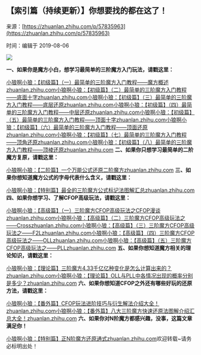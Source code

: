 ## 【索引篇（持续更新）】你想要找的都在这了！

来源：[https://zhuanlan.zhihu.com/p/57835963](https://zhuanlan.zhihu.com/p/57835963)

时间：编辑于 2019-08-06



![][0]

 **一、如果你是魔方小白，想学习最简单的三阶魔方入门玩法，请戳这里：** 

[小狼啊小狼：【初级篇】（一）最简单的三阶魔方入门教程——魔方概述​zhuanlan.zhihu.com][21][小狼啊小狼：【初级篇】（二）最简单的三阶魔方入门教程——底面十字​zhuanlan.zhihu.com][22][小狼啊小狼：【初级篇】（三）最简单的三阶魔方入门教程——底层还原​zhuanlan.zhihu.com][23][小狼啊小狼：【初级篇】（四）最简单的三阶魔方入门教程——中层还原​zhuanlan.zhihu.com][24][小狼啊小狼：【初级篇】（五）最简单的三阶魔方入门教程——顶面十字​zhuanlan.zhihu.com][25][小狼啊小狼：【初级篇】（六）最简单的三阶魔方入门教程——顶面还原​zhuanlan.zhihu.com][26][小狼啊小狼：【初级篇】（七）最简单的三阶魔方入门教程——顶角还原​zhuanlan.zhihu.com][27][小狼啊小狼：【初级篇】（八）最简单的三阶魔方入门教程——顶棱还原​zhuanlan.zhihu.com][28] **二、如果你只想学习最简单的二阶魔方复原，请戳这里：** 

[小狼啊小狼：【二阶篇】一个万能公式还原二阶魔方​zhuanlan.zhihu.com][29] **三、如果你想知道魔方公式的字母代表什么含义，请戳这里：** 

[小狼啊小狼：【特别篇】最全的三阶魔方公式标记法图解汇总​zhuanlan.zhihu.com][30] **四、如果你想学习、了解CFOP高级玩法，请戳这里：** 

[小狼啊小狼：【高级篇】（一）三阶魔方CFOP高级玩法之CFOP漫谈​zhuanlan.zhihu.com][31][小狼啊小狼：【高级篇】（二）三阶魔方CFOP高级玩法之——Cross​zhuanlan.zhihu.com][32][小狼啊小狼：【高级篇】（三）三阶魔方CFOP高级玩法之——F2L​zhuanlan.zhihu.com][33][小狼啊小狼：【高级篇】（四）三阶魔方CFOP高级玩法之——OLL​zhuanlan.zhihu.com][34][小狼啊小狼：【高级篇】（五）三阶魔方CFOP高级玩法之——PLL​zhuanlan.zhihu.com][35] **五、如果你想知道魔方相关的理论知识，请戳这里：** 

[小狼啊小狼：【理论篇】三阶魔方4.33千亿亿种变化是怎么计算出来的？​zhuanlan.zhihu.com][36][小狼啊小狼：【理论篇】OLL与PLL中各情况出现的概率分别是多少？​zhuanlan.zhihu.com][37] **六、如果你想知道CFOP之外还有哪些好玩的还原方法，请戳这里：** 

[小狼啊小狼：【番外篇】CFOP玩法进阶技巧与衍生解法介绍大全！​zhuanlan.zhihu.com][38][小狼啊小狼：【番外篇】八大三阶魔方快速还原法图解介绍汇总大全！​zhuanlan.zhihu.com][39] **六、如果你对N阶魔方都感兴趣，没事，这篇文章满足你！** 

[小狼啊小狼：【特别篇】正N阶魔方还原通式​zhuanlan.zhihu.com][40]欢迎转载~请务必标明出处！

[21]: https://zhuanlan.zhihu.com/p/42183224
[22]: https://zhuanlan.zhihu.com/p/42150753
[23]: https://zhuanlan.zhihu.com/p/42151556
[24]: https://zhuanlan.zhihu.com/p/42183886
[25]: https://zhuanlan.zhihu.com/p/42244168
[26]: https://zhuanlan.zhihu.com/p/42299115
[27]: https://zhuanlan.zhihu.com/p/42331476
[28]: https://zhuanlan.zhihu.com/p/42382435
[29]: https://zhuanlan.zhihu.com/p/61016023
[30]: https://zhuanlan.zhihu.com/p/55445494
[31]: https://zhuanlan.zhihu.com/p/57288620
[32]: https://zhuanlan.zhihu.com/p/57289695
[33]: https://zhuanlan.zhihu.com/p/57290544
[34]: https://zhuanlan.zhihu.com/p/57291367
[35]: https://zhuanlan.zhihu.com/p/57292426
[36]: https://zhuanlan.zhihu.com/p/57444167
[37]: https://zhuanlan.zhihu.com/p/57489612
[38]: https://zhuanlan.zhihu.com/p/57768750
[39]: https://zhuanlan.zhihu.com/p/57816260
[40]: https://zhuanlan.zhihu.com/p/42390160

[0]: ../img/v2-0322556c4b4a5cd0e5294a60ad10cc51_1200x500.jpg